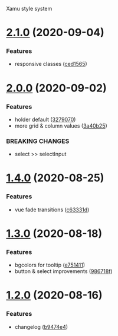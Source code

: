 Xamu style system

# [2.1.0](https://github.com/xamu-co/style-system/compare/v2.0.0...v2.1.0) (2020-09-04)


### Features

* responsive classes ([ced1565](https://github.com/xamu-co/style-system/commit/ced15650500954c45fe13396c8bfd9b9535da56a))

# [2.0.0](https://github.com/xamu-co/style-system/compare/v1.4.0...v2.0.0) (2020-09-02)


### Features

* holder default ([3279070](https://github.com/xamu-co/style-system/commit/327907055f0619665fd63efcdc52e9c733a5471b))
* more grid & column values ([3a40b25](https://github.com/xamu-co/style-system/commit/3a40b25fb1017f0aca5734ef412ed53d3bd2028b))


### BREAKING CHANGES

* select >> selectInput

# [1.4.0](https://github.com/xamu-co/style-system/compare/v1.3.0...v1.4.0) (2020-08-25)


### Features

* vue fade transitions ([c63331d](https://github.com/xamu-co/style-system/commit/c63331d8de7e5a69390c04319fb0094293302740))

# [1.3.0](https://github.com/xamu-co/style-system/compare/v1.2.0...v1.3.0) (2020-08-18)


### Features

* bgcolors for tooltip ([e751411](https://github.com/xamu-co/style-system/commit/e7514116009d41c87ddd36318f630f7c5b7d8e74))
* button & select improvements ([986718f](https://github.com/xamu-co/style-system/commit/986718f94cba35904930718e69d889bcd8b54be2))

# [1.2.0](https://github.com/xamu-co/style-system/compare/v1.1.0...v1.2.0) (2020-08-16)


### Features

* changelog ([b9474e4](https://github.com/xamu-co/style-system/commit/b9474e405a49b78b0ff40ea35ba152153637895e))
